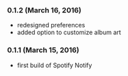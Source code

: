 ### 0.1.2 (March 16, 2016)

* redesigned preferences
* added option to customize album art

### 0.1.1 (March 15, 2016)

* first build of Spotify Notify
